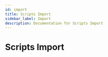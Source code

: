 ```yaml
---
id: import
title: Scripts Import
sidebar_label: Import
description: Documentation for Scripts Import
---
```


# Scripts Import
